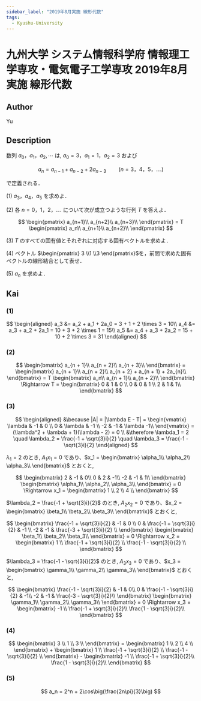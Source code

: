 ```yaml
---
sidebar_label: "2019年8月実施 線形代数"
tags:
  - Kyushu-University
---
```

# 九州大学 システム情報科学府 情報理工学専攻・電気電子工学専攻 2019年8月実施 線形代数

## **Author**
Yu

## **Description**
数列 $a_0，a_1，a_2, \cdots$ は, $a_0 = 3，a_1 = 1，a_2 = 3$ および

$$
a_n = a_{n−1} + a_{n−2} + 2a_{n−3} \quad \quad (n = 3，4，5，\cdots)
$$

で定義される．

(1) $a_3，a_4，a_5$ を求めよ．

(2) 各 $n = 0，1，2，\cdots$ について次が成立つような行列 $T$ を答えよ．

$$
\begin{pmatrix}
a_{n+1}\\
a_{n+2}\\
a_{n+3}\\
\end{pmatrix} = T
\begin{pmatrix}
a_n\\
a_{n+1}\\
a_{n+2}\\
\end{pmatrix}
$$

(3) $T$ のすべての固有値とそれぞれに対応する固有ベクトルを求めよ．

(4) ベクトル $\begin{pmatrix} 3 \\1 \\3 \end{pmatrix}$を，前問で求めた固有ベクトルの線形結合として表せ．

(5) $a_n$ を求めよ．

## **Kai**
### (1)

$$
\begin{aligned}
a_3 &= a_2 + a_1 + 2a_0 = 3 + 1 + 2 \times 3 = 10\\
a_4 &= a_3 + a_2 + 2a_1 = 10 + 3 + 2 \times 1 = 15\\
a_5 &= a_4 + a_3 + 2a_2 = 15 + 10 + 2 \times 3 = 31 
\end{aligned}
$$

### (2)

$$
\begin{bmatrix}
a_{n + 1}\\
a_{n + 2}\\
a_{n + 3}\\
\end{bmatrix} = 
\begin{bmatrix}
a_{n + 1}\\
a_{n + 2}\\
a_{n + 2} + a_{n + 1} + 2a_{n}\\
\end{bmatrix} = T
\begin{bmatrix}
a_n\\
a_{n + 1}\\
a_{n + 2}\\
\end{bmatrix} \Rightarrow T = 
\begin{bmatrix}
0 & 1 & 0 \\
0 & 0 & 1 \\
2 & 1 & 1\\
\end{bmatrix}
$$

### (3)

$$
\begin{aligned}
&\because |A| = |\lambda E - T| = 
\begin{vmatrix}
\lambda & -1 & 0 \\
0 & \lambda & -1 \\
-2 & -1 & \lambda -1\\
\end{vmatrix} = (\lambda^2 + \lambda + 1)(\lambda - 2) = 0 \\
&\therefore \lambda_1 = 2 \quad \lambda_2 = \frac{-1 + \sqrt{3}i}{2} \quad \lambda_3 = \frac{-1 - \sqrt{3}i}{2}
\end{aligned}
$$

$\lambda_1 = 2$ のとき, $A_1x_1 = 0$ であり、$x_1 = \begin{bmatrix} \alpha_1\\ \alpha_2\\ \alpha_3\\ \end{bmatrix}$ とおくと,

$$
\begin{bmatrix}
2 & -1 & 0\\
0 & 2 & -1\\
-2 & -1 & 1\\
\end{bmatrix}
\begin{bmatrix}
\alpha_1\\
\alpha_2\\
\alpha_3\\
\end{bmatrix} = 0 \Rightarrow x_1 = 
\begin{bmatrix}
1 \\
2 \\
4 \\
\end{bmatrix}
$$

$\lambda_2 = \frac{-1 + \sqrt{3}i}{2}$ のとき, $A_2x_2 = 0$ であり、$x_2 = \begin{bmatrix} \beta_1\\ \beta_2\\ \beta_3\\ \end{bmatrix}$ とおくと,

$$
\begin{bmatrix}
\frac{-1 + \sqrt{3}i}{2} & -1 & 0 \\
0 & \frac{-1 + \sqrt{3}i}{2} & -1 \\
-2 & -1 & \frac{-3 + \sqrt{3}i}{2} \\
\end{bmatrix}
\begin{bmatrix}
\beta_1\\
\beta_2\\
\beta_3\\
\end{bmatrix} = 0 \Rightarrow x_2 =
\begin{bmatrix}
1 \\
\frac{-1 + \sqrt{3}i}{2} \\
\frac{-1 - \sqrt{3}i}{2} \\
\end{bmatrix}
$$

$\lambda_3 = \frac{-1 - \sqrt{3}i}{2}$ のとき, $A_3x_3 = 0$ であり、$x_3 = \begin{bmatrix} \gamma_1\\ \gamma_2\\ \gamma_3\\ \end{bmatrix}$ とおくと,

$$
\begin{bmatrix}
\frac{-1 - \sqrt{3}i}{2} & -1 & 0\\
0 & \frac{-1 - \sqrt{3}i}{2} & -1\\
-2 & -1 & \frac{-3 - \sqrt{3}i}{2}\\
\end{bmatrix}
\begin{bmatrix}
\gamma_1\\
\gamma_2\\
\gamma_3\\
\end{bmatrix} = 0 \Rightarrow x_3 = 
\begin{bmatrix}
-1 \\
\frac{-1 + \sqrt{3}i}{2}\\
\frac{1 - \sqrt{3}i}{2}\\
\end{bmatrix}
$$

### (4)

$$
\begin{bmatrix}
3 \\
1 \\
3 \\
\end{bmatrix} = 
\begin{bmatrix}
1 \\
2 \\
4 \\
\end{bmatrix} + 
\begin{bmatrix}
1 \\
\frac{-1 + \sqrt{3}i}{2} \\
\frac{-1 - \sqrt{3}i}{2} \\
\end{bmatrix} -
\begin{bmatrix}
-1 \\
\frac{-1 + \sqrt{3}i}{2}\\
\frac{1 - \sqrt{3}i}{2}\\
\end{bmatrix}
$$

### (5)

$$
a_n = 2^n + 2\cos\big(\frac{2n\pi}{3}\big)
$$
